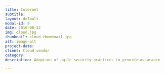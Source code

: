 ```yaml
---
title: Internet
subtitle:
layout: default
modal-id: 9
date: 2016-08-12
img: cloud.jpg
thumbnail: cloud-thumbnail.jpg
alt: image-alt
project-date:
client: Cloud vendor
category:
description: Adoption of agile security practices to provide assurance to compliance and client environments

---
```

